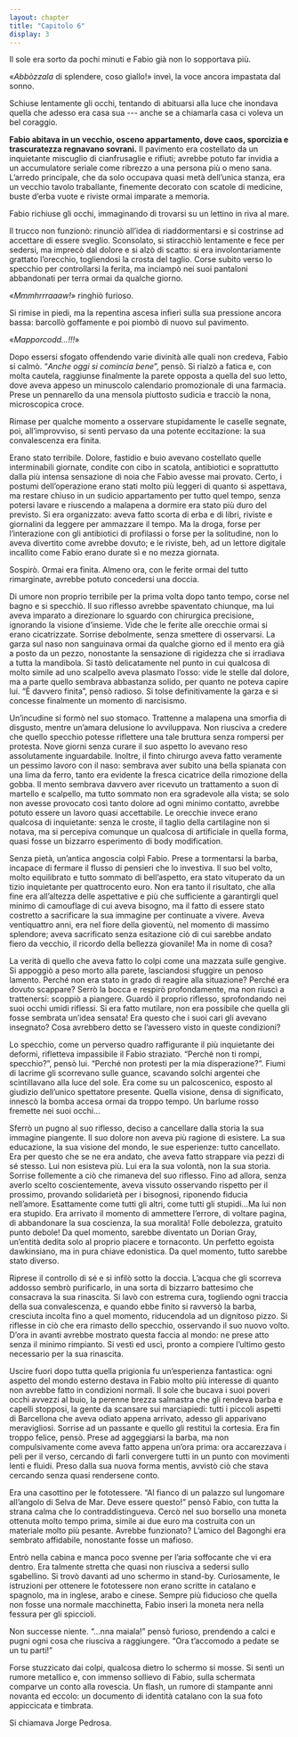 ```yaml
---
layout: chapter
title: "Capitolo 6"
display: 3
---
```


Il sole era sorto da pochi minuti e Fabio già non lo sopportava più.

«*Abbòzzala* di splendere, coso giallo!» inveì, la voce ancora impastata dal sonno.

Schiuse lentamente gli occhi, tentando di abituarsi alla luce che inondava quella che adesso era casa sua --- anche se a chiamarla casa ci voleva un bel coraggio.

**Fabio abitava in un vecchio, osceno appartamento, dove caos, sporcizia e trascuratezza regnavano sovrani.** Il pavimento era costellato da un inquietante miscuglio di cianfrusaglie e rifiuti; avrebbe potuto far invidia a un accumulatore seriale come ribrezzo a una persona più o meno sana. L’arredo principale, che da solo occupava quasi metà dell’unica stanza, era un vecchio tavolo traballante, finemente decorato con scatole di medicine, buste d’erba vuote e riviste ormai imparate a memoria.

Fabio richiuse gli occhi, immaginando di trovarsi su un lettino in riva al mare.

Il trucco non funzionò: rinunciò all’idea di riaddormentarsi e si costrinse ad accettare di essere sveglio. Sconsolato, si stiracchiò lentamente e fece per sedersi, ma imprecò dal dolore e si alzò di scatto: si era involontariamente grattato l’orecchio, togliendosi la crosta del taglio. Corse subito verso lo specchio per controllarsi la ferita, ma inciampò nei suoi pantaloni abbandonati per terra ormai da qualche giorno.

«*Mmmhrrraaaw!*» ringhiò furioso.

Si rimise in piedi, ma la repentina ascesa infierì sulla sua pressione ancora bassa: barcollò goffamente e poi piombò di nuovo sul pavimento.

«*Mapporcodd...!!!*»

Dopo essersi sfogato offendendo varie divinità alle quali non credeva, Fabio si calmò. “*Anche oggi si comincia bene*”, pensò. Si rialzò a fatica e, con molta cautela, raggiunse finalmente la parete opposta a quella del suo letto, dove aveva appeso un minuscolo calendario promozionale di una farmacia. Prese un pennarello da una mensola piuttosto sudicia e tracciò la nona, microscopica croce.

Rimase per qualche momento a osservare stupidamente le caselle segnate, poi, all’improvviso, si sentì pervaso da una potente eccitazione: la sua convalescenza era finita.

Erano stato terribile. Dolore, fastidio e buio avevano costellato quelle interminabili giornate, condite con cibo in scatola, antibiotici e soprattutto dalla più intensa sensazione di noia che Fabio avesse mai provato. Certo, i postumi dell’operazione erano stati molto più leggeri di quanto si aspettava, ma restare chiuso in un sudicio appartamento per tutto quel tempo, senza potersi lavare e riuscendo a malapena a dormire era stato più duro del previsto. Si era organizzato: aveva fatto scorta di erba e di libri, riviste e giornalini da leggere per ammazzare il tempo. Ma la droga, forse per l’interazione con gli antibiotici di profilassi o forse per la solitudine, non lo aveva divertito come avrebbe dovuto; e le riviste, beh, ad un lettore digitale incallito come Fabio erano durate sì e no mezza giornata.

Sospirò. Ormai era finita. Almeno ora, con le ferite ormai del tutto rimarginate, avrebbe potuto concedersi una doccia.

Di umore non proprio terribile per la prima volta dopo tanto tempo, corse nel bagno e si specchiò. Il suo riflesso avrebbe spaventato
chiunque, ma lui aveva imparato a direzionare lo sguardo con chirurgica precisione, ignorando la visione d’insieme. Vide che le ferite alle orecchie ormai si erano cicatrizzate. Sorrise debolmente, senza smettere di osservarsi. La garza sul naso non sanguinava ormai da qualche giorno ed il mento era già a posto da un pezzo, nonostante la sensazione di rigidezza che si irradiava a tutta la mandibola. Si tastò delicatamente nel punto in cui qualcosa di molto simile ad uno scalpello aveva plasmato l’osso: vide le stelle dal dolore, ma a parte quello sembrava abbastanza solido, per quanto ne poteva capire lui. “È davvero finita”, pensò radioso. Si tolse definitivamente la garza e si concesse finalmente un momento di narcisismo.

Un’incudine si formò nel suo stomaco. Trattenne a malapena una smorfia di disgusto, mentre un’amara delusione lo avviluppava. Non riusciva a credere che quello specchio potesse riflettere una tale bruttura senza rompersi per protesta. Nove giorni senza curare il suo aspetto lo avevano reso assolutamente inguardabile. Inoltre, il finto chirurgo aveva fatto veramente un pessimo lavoro con il naso: sembrava aver subito una bella spianata con una lima da ferro, tanto era evidente la fresca cicatrice della rimozione della gobba. Il mento sembrava davvero aver ricevuto un trattamento a suon di martello e scalpello, ma tutto sommato non era sgradevole alla vista; se solo non avesse provocato così tanto dolore ad ogni minimo contatto, avrebbe potuto essere un lavoro quasi accettabile. Le orecchie invece erano qualcosa di inquietante: senza le croste, il taglio della cartilagine non si notava, ma si percepiva comunque un qualcosa di artificiale in quella forma, quasi fosse un bizzarro esperimento di body modification.

Senza pietà, un’antica angoscia colpì Fabio. Prese a tormentarsi la barba, incapace di fermare il flusso di pensieri che lo investiva. Il suo bel volto, molto equilibrato e tutto sommato di bell’aspetto, era stato vituperato da un tizio inquietante per quattrocento euro. Non era tanto il risultato, che alla fine era all’altezza delle aspettative e più che sufficiente a garantirgli quel minimo di camouflage di cui aveva bisogno, ma il fatto di essere stato costretto a sacrificare la sua immagine per continuate a vivere. Aveva ventiquattro anni, era nel fiore della gioventù, nel momento di massimo splendore; aveva sacrificato senza esitazione ciò di cui sarebbe andato fiero da vecchio, il ricordo della bellezza giovanile! Ma in nome di cosa?

La verità di quello che aveva fatto lo colpi come una mazzata sulle gengive. Si appoggiò a peso morto alla parete, lasciandosi sfuggire un penoso lamento. Perché non era stato in grado di reagire alla situazione? Perché era dovuto scappare? Serrò la bocca e respirò profondamente, ma non riuscì a trattenersi: scoppiò a piangere. Guardò il proprio riflesso, sprofondando nei suoi occhi umidi riflessi. Si era fatto mutilare, non era possibile che quella gli fosse sembrata un’idea sensata! Era questo che i suoi cari gli avevano insegnato? Cosa avrebbero detto se l’avessero visto in queste condizioni?

Lo specchio, come un perverso quadro raffigurante il più inquietante dei deformi, rifletteva impassibile il Fabio straziato. “Perché non ti rompi, specchio?”, pensò lui. “Perché non protesti per la mia disperazione?”. Fiumi di lacrime gli scorrevano sulle guance, scavando solchi argentei che scintillavano alla luce del sole. Era come su un palcoscenico, esposto al giudizio dell’unico spettatore presente. Quella visione, densa di significato, innescò la bomba accesa ormai da troppo tempo. Un barlume rosso fremette nei suoi occhi...

Sferrò un pugno al suo riflesso, deciso a cancellare dalla storia la sua immagine piangente. Il suo dolore non aveva più ragione di esistere. La sua educazione, la sua visione del mondo, le sue esperienze: tutto cancellato. Era per questo che se ne era andato, che aveva fatto strappare via pezzi di sé stesso. Lui non esisteva più. Lui era la sua volontà, non la sua storia. Sorrise follemente a ciò che rimaneva del suo riflesso. Fino ad allora, senza averlo scelto coscientemente, aveva vissuto osservando rispetto per il prossimo, provando solidarietà per i bisognosi, riponendo fiducia nell’amore. Esattamente come tutti gli altri, come tutti gli stupidi...Ma lui non era stupido. Era arrivato il momento di ammettere l’errore, di voltare pagina, di abbandonare la sua coscienza, la sua moralità! Folle debolezza, gratuito punto debole! Da quel momento, sarebbe diventato un Dorian Gray, un’entità dedita solo al proprio piacere e tornaconto. Un perfetto egoista dawkinsiano, ma in pura chiave edonistica. Da quel momento, tutto sarebbe stato diverso.

Riprese il controllo di sé e si infilò sotto la doccia. L’acqua che gli scorreva addosso sembrò purificarlo, in una sorta di bizzarro battesimo che consacrava la sua rinascita. Si lavò con estrema cura, togliendo ogni traccia della sua convalescenza, e quando ebbe finito si ravversò la barba, cresciuta incolta fino a quel momento, riducendola ad un dignitoso pizzo. Si riflesse in ciò che era rimasto dello specchio, osservando il suo nuovo volto. D’ora in avanti avrebbe mostrato questa faccia al mondo: ne prese atto senza il minimo rimpianto. Si vestì ed uscì, pronto a compiere l’ultimo gesto necessario per la sua rinascita.

Uscire fuori dopo tutta quella prigionia fu un’esperienza fantastica: ogni aspetto del mondo esterno destava in Fabio molto più interesse di quanto non avrebbe fatto in condizioni normali. Il sole che bucava i suoi poveri occhi avvezzi al buio, la perenne brezza salmastra che gli rendeva barba e capelli stopposi, la gente da scansare sui marciapiedi: tutti i piccoli aspetti di Barcellona che aveva odiato appena arrivato, adesso gli apparivano meravigliosi. Sorrise ad un passante e quello gli restituì la cortesia. Era fin troppo felice, pensò. Prese ad aggeggiarsi la barba, ma non compulsivamente come aveva fatto appena un’ora prima: ora accarezzava i peli per il verso, cercando di farli convergere tutti in un punto con movimenti lenti e fluidi. Preso dalla sua nuova forma mentis, avvistò ciò che stava cercando senza quasi rendersene conto.

Era una casottino per le fototessere. “Al fianco di un palazzo sul lungomare all’angolo di Selva de Mar. Deve essere questo!” pensò Fabio, con tutta la strana calma che lo contraddistingueva. Cercò nel suo borsello una moneta ottenuta molto tempo prima, simile ai due euro ma costruita con un materiale molto più pesante. Avrebbe funzionato? L’amico del Bagonghi era sembrato affidabile, nonostante fosse un mafioso.

Entrò nella cabina e manca poco svenne per l’aria soffocante che vi era dentro. Era talmente stretta che quasi non riusciva a sedersi sullo sgabellino. Si trovò davanti ad uno schermo in stand-by. Curiosamente, le istruzioni per ottenere le fototessere non erano scritte in catalano e spagnolo, ma in inglese, arabo e cinese. Sempre più fiducioso che quella non fosse una normale macchinetta, Fabio inserì la moneta nera nella fessura per gli spiccioli.

Non successe niente. “...nna maiala!” pensò furioso, prendendo a calci e pugni ogni cosa che riusciva a raggiungere. “Ora t’accomodo a pedate se un tu parti!”

Forse stuzzicato dai colpi, qualcosa dietro lo schermo si mosse. Si sentì un rumore metallico e, con immenso sollievo di Fabio, sulla schermata comparve un conto alla rovescia. Un flash, un rumore di stampante anni novanta ed eccolo: un documento di identità catalano con la sua foto appiccicata e timbrata.

Si chiamava Jorge Pedrosa.
